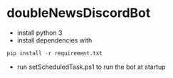 # doubleNewsDiscordBot

- install python 3
- install dependencies with

```python
pip install -r requirement.txt 
```

- run setScheduledTask.ps1 to run the bot at startup